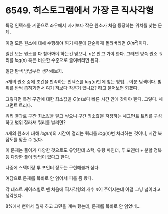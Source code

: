 # 6549. 히스토그램에서 가장 큰 직사각형

특정 인덱스를 기준으로 좌우에서 자기보다 작은 원소가 처음 등장하는 위치를 찾는 문제.

이걸 모든 원소에 대해 수행해야 하기 때문에 단순하게 돌려버리면 $O(n^2)$이다.

일단 모든 원소를 다 찾아봐야 하는건 맞으니, $n$은 안고 가야 한다. 그러면 양쪽 원소 쿼리를 $log(n)$ 혹은 비슷한 수준으로 줄여버리면 된다.

일단 탐색 방법부터 생각해보자.

$n$개의 원소 중에 조건을 만족하는 인덱스를 $log(n)$만에 찾는 방법... 이분 탐색이다. 범위를 반씩 좁혀가면서 여기 저보다 작은거 있나요? 하고 물어보면 되겠다.

그렇다면 특정 구간에 대한 최소값을 $O(n)$보다 빠른 시간 안에 찾아야 한다. 그렇다. 세그먼트 트리다.

쿼리 결과로 구간 최소값을 알고 싶으니 구간 최소값을 저장하는 세그먼트 트리를 구성하고 범위 잘라서 쿼리를 날리면?

$n$개의 원소에 대해 $log(n)$의 시간이 걸리는 쿼리를 $log(n)$번 처리하는 것이니, 시간 복잡도를 맞출 수 있다.

이 문제는 풀이가 다양한 것으로도 유명한데 스택, 유량 파인더, 투 포인터 + 분할 정복 등 다양한 풀이 방법이 있다고 한다.

나중에 스택이랑 투 포인터 정도는 구현해볼까 싶다.

여담으로 문제를 똑바로 안 읽어서 피를 좀 봤다.

각 테스트 케이스별로 맨 처음에 직사각형의 개수 $n$이 주어지는데 이걸 그냥 넓이라고 생각했다.

8%에서 뻗어서 뭘까 하고 고민을 계속 했는데, 문제를 똑바로 안 읽었네...
